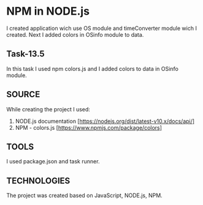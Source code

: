 # NPM in NODE.js

I created application wich use OS module and timeConverter module wich I created. Next I added colors in OSinfo module to data.

## Task-13.5

In this task I used npm colors.js and I added colors to data in OSinfo module.
 
## SOURCE 
While creating the project I used: 
1. NODE.js documentation [https://nodejs.org/dist/latest-v10.x/docs/api/]
2. NPM - colors.js [https://www.npmjs.com/package/colors]

## TOOLS 
I used package.json and task runner.

## TECHNOLOGIES 
The project was created based on JavaScript, NODE.js, NPM.
